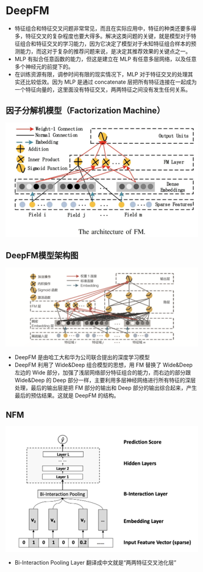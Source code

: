 # DeepFM
- 特征组合和特征交叉问题非常常见，而且在实际应用中，特征的种类还要多得多，特征交叉的复杂程度也要大得多。解决这类问题的关键，就是模型对于特征组合和特征交叉的学习能力，因为它决定了模型对于未知特征组合样本的预测能力，而这对于复杂的推荐问题来说，是决定其推荐效果的关键点之一。
- MLP 有拟合任意函数的能力，但这是建立在 MLP 有任意多层网络，以及任意多个神经元的前提下的。
- 在训练资源有限，调参时间有限的现实情况下，MLP 对于特征交叉的处理其实还比较低效。因为 MLP 是通过 concatenate 层把所有特征连接在一起成为一个特征向量的，这里面没有特征交叉，两两特征之间没有发生任何关系。

## 因子分解机模型（Factorization Machine）
![img_7.png](img_7.png)

## DeepFM模型架构图
![img_8.png](img_8.png)
- DeepFM 是由哈工大和华为公司联合提出的深度学习模型
- DeepFM 利用了 Wide&Deep 组合模型的思想，用 FM 替换了 Wide&Deep 左边的 Wide 部分，加强了浅层网络部分特征组合的能力，而右边的部分跟 Wide&Deep 的 Deep 部分一样，主要利用多层神经网络进行所有特征的深层处理，最后的输出层是把 FM 部分的输出和 Deep 部分的输出综合起来，产生最后的预估结果。这就是 DeepFM 的结构。

## NFM
![img_9.png](img_9.png)
- Bi-Interaction Pooling Layer 翻译成中文就是“两两特征交叉池化层”